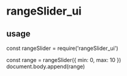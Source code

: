 # rangeSlider_ui

## usage

const rangeSlider = require('rangeSlider_ui')

const range = rangeSlider({ min: 0, max: 10 })
document.body.append(range)
